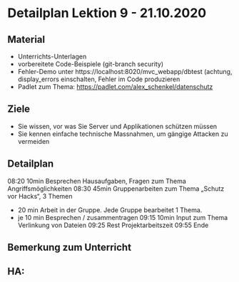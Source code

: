 Detailplan Lektion 9 - 21.10.2020
=================================

Material
--------

* Unterrichts-Unterlagen
* vorbereitete Code-Beispiele (git-branch security)
* Fehler-Demo unter https://localhost:8020/mvc_webapp/dbtest (achtung, display_errors einschalten, Fehler im Code produzieren
* Padlet zum Thema: https://padlet.com/alex_schenkel/datenschutz


Ziele
-----
* Sie wissen, vor was Sie Server und Applikationen schützen müssen
* Sie kennen einfache technische Massnahmen, um gängige Attacken zu vermeiden

Detailplan
----------

08:20 10min Besprechen Hausaufgaben, Fragen zum Thema Angriffsmöglichkeiten
08:30 45min Gruppenarbeiten zum Thema „Schutz vor Hacks“, 3 Themen
- 20 min Arbeit in der Gruppe. Jede Gruppe bearbeitet 1 Thema.
- je 10 min Besprechen / zusammentragen
09:15 10min Input zum Thema Verlinkung von Dateien
09:25 Rest Projektarbeitszeit
09:55 Ende

Bemerkung zum Unterricht
------------------------


HA:
-----

